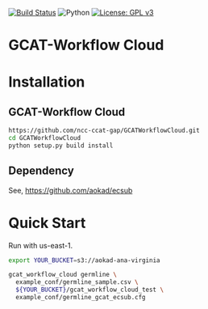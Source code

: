 [![Build Status](https://travis-ci.org/ncc-ccat-gap/GCATWorkflowCloud.svg?branch=master)](https://travis-ci.org/ncc-ccat-gap/GCATWorkflowCloud)
![Python](https://img.shields.io/badge/python-3.6%20%7C%203.7-blue.svg)
[![License: GPL v3](https://img.shields.io/badge/License-GPL%20v3-blue.svg)](https://www.gnu.org/licenses/gpl-3.0)

# GCAT-Workflow Cloud

# Installation

## GCAT-Workflow Cloud

```sh
https://github.com/ncc-ccat-gap/GCATWorkflowCloud.git
cd GCATWorkflowCloud
python setup.py build install
```

## Dependency

See, https://github.com/aokad/ecsub

# Quick Start

Run with us-east-1.

```sh
export YOUR_BUCKET=s3://aokad-ana-virginia

gcat_workflow_cloud germline \
  example_conf/germline_sample.csv \
  ${YOUR_BUCKET}/gcat_workflow_cloud_test \
  example_conf/germline_gcat_ecsub.cfg
```
